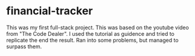 # financial-tracker
This was my first full-stack project. This was based on the youtube video from "The Code Dealer". I used the tutorial as guidence and tried to replicate the end the result. Ran into some problems, but managed to surpass them.
